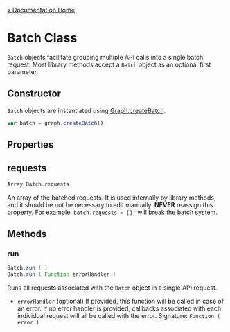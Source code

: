 [« Documentation Home](Documentation.md)

# Batch Class

`Batch` objects facilitate grouping multiple API calls into a single batch request. Most library methods accept a `Batch` object as an optional first parameter.

## Constructor

`Batch` objects are instantiated using [Graph.createBatch](Graph.md#createbatch).

```javascript
var batch = graph.createBatch();
```

## Properties

## requests

```scala
Array Batch.requests
```

An array of the batched requests. It is used internally by library methods, and it should be not be necessary to edit manually. **NEVER** reassign this property. For example: `batch.requests = [];` will break the batch system.  

## Methods

### run

```scala
Batch.run ( )
Batch.run ( Function errorHandler )
```

Runs all requests associated with the `Batch` object in a single API request.

* `errorHandler` (optional) If provided, this function will be called in case of an error. If no error handler is provided, callbacks associated with each individual request will all be called with the error. 
Signature: `Function ( error )`
